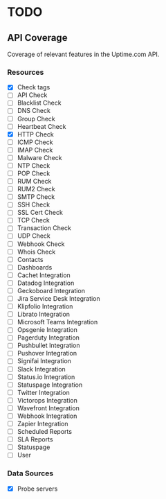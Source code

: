 # TODO

## API Coverage

Coverage of relevant features in the Uptime.com API.

### Resources

- [x] Check tags
- [ ] API Check
- [ ] Blacklist Check
- [ ] DNS Check
- [ ] Group Check
- [ ] Heartbeat Check
- [x] HTTP Check
- [ ] ICMP Check
- [ ] IMAP Check
- [ ] Malware Check
- [ ] NTP Check
- [ ] POP Check
- [ ] RUM Check
- [ ] RUM2 Check
- [ ] SMTP Check
- [ ] SSH Check
- [ ] SSL Cert Check
- [ ] TCP Check
- [ ] Transaction Check
- [ ] UDP Check
- [ ] Webhook Check
- [ ] Whois Check
- [ ] Contacts
- [ ] Dashboards
- [ ] Cachet Integration
- [ ] Datadog Integration
- [ ] Geckoboard Integration
- [ ] Jira Service Desk Integration
- [ ] Klipfolio Integration
- [ ] Librato Integration
- [ ] Microsoft Teams Integration
- [ ] Opsgenie Integration
- [ ] Pagerduty Integration
- [ ] Pushbullet Integration
- [ ] Pushover Integration
- [ ] Signifai Integration
- [ ] Slack Integration
- [ ] Status.io Integration
- [ ] Statuspage Integration
- [ ] Twitter Integration
- [ ] Victorops Integration
- [ ] Wavefront Integration
- [ ] Webhook Integration
- [ ] Zapier Integration
- [ ] Scheduled Reports
- [ ] SLA Reports
- [ ] Statuspage
- [ ] User

### Data Sources

- [x] Probe servers
